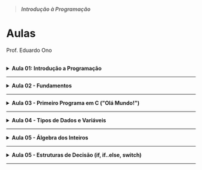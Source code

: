 > ##### Introdução à Programação

# Aulas

Prof. Eduardo Ono

<br>

<details id="aula-01">
  <summary>
    <strong>Aula 01: Introdução a Programação</strong>
  </summary>
  <section markdown="1">
  <hr>

  * ## Conceitos

    * [Overview](../conteudo/00-overview/)

  * ## Criando o Ambiente de Desenvolvimento

    * [Compilador GCC](../conteudo/01-ambiente-de-desenvolvimento/README.md#compilador-tdm-gcc)

    * [Editor Microsoft Visual Studio Code (VS Code)](../conteudo/01-ambiente-de-desenvolvimento/README.md#microsoft-visual-studio-code-vs-code)

  </section>
</details>

---

<details id="aula-02">
  <summary>
    <strong>Aula 02 - Fundamentos</strong>
  </summary>
  <section markdown="1">

* Algoritmos

* Programa de Computador

* Compilação

* Código executável

  </section>
</details>

---

<details id="aula-03">
  <summary>
    <strong>Aula 03 - Primeiro Programa em C ("Olá Mundo!")</strong>
  </summary>
  <section markdown="1">

* Programa "Olá mundo!"

* [Tabela ASCII](../conteudo/03-primeiro-programa-em-c/tabela-ascii.md)

  </section>
</details>

---

<details id="aula-04">
    <summary>
        <strong>Aula 04 - Tipos de Dados e Variáveis</strong>
    </summary>
    <section markdown="1">

* ### Tipos de Dados

  * Tipos de Dados em Linguagem C

  * Tamanho dos Tipos

  * Especificadores de Formatos

* ### Variáveis

    * Declaração de uma variável

    * Definição de uma variável

    </section>
</details>

---

<details id="aula-05">
  <summary>
    <strong>Aula 05 - Álgebra dos Inteiros</strong>
  </summary>
  <section markdown="1">
  <sup><hr></sup>

* ### Divisão de Inteiros

  * Programas
  
    * `volume-esfera.c`

* ### Teorema da Divisão de Euclides

  * Resto de uma divisão inteira

  * Operador Módulo

* ### Exemplos de Programas

  * [Caixa Eletrônico](../programas-em-c/algebra-dos-inteiros/)

    * `caixa-eletronico-01.c`

    * `caixa-eletronico-02.c`

  </section>
</details>

---

<details id="aula-06">
  <summary>
    <strong>Aula 05 - Estruturas de Decisão (if, if..else, switch)</strong>
  </summary>
  <section markdown="1">
  <sup><hr></sup>

* ### if

  * Programas
  
    * faixa-etaria.c
    * criterio-aprovacao-01.c

* ### if..else

  * Programas

    * faixa-etaria-02.c
    * criterio-de-aprovacao-02.c

* ### switch

  * Programas

    * meses-do-ano-01.c (utilizando o `break`)
    * meses-do-ano-02.c (sem utilizar o `break`)

  </section>
</details>

---

<br>
